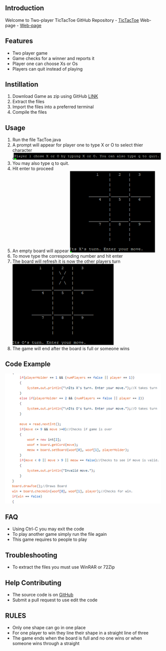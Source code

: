 ﻿## Introduction
Welcome to Two-player TicTacToe
GitHub Repository - [TicTacToe](https://github.com/frakesdj/TicTacToe)
Web-page - [Web-page](https://student2.cs.appstate.edu/frakesdj/)
  
## Features

 -  Two player game
 - Game checks for a winner and reports it
 - Player one can choose Xs or Os
 - Players can quit instead of playing

## Instillation

 1. Download Game as zip using GitHub [LINK](https://github.com/frakesdj/TicTacToe)
 2. Extract the files
 3. Import the files into a preferred terminal
 4. Compile the files
## Usage
 1. Run the file TacToe.java
 2. A prompt will appear for player one to type X or O to select thier character
![enter image description here](https://github.com/frakesdj/TicTacToe/blob/master/prompt.PNG?raw=true)
 3. You may also type q to quit.
 4. Hit enter to proceed
 5.  An empty board will appear
 ![enter image description here](https://github.com/frakesdj/TicTacToe/blob/master/board.PNG?raw=true)
 6. To move type the corresponding number and hit enter
 7. The board will refresh it is now the other players turn
 ![enter image description here](https://github.com/frakesdj/TicTacToe/blob/master/turn.PNG?raw=true)
 8. The game will end after the board is full or someone wins
 ## Code Example
![enter image description here](https://github.com/frakesdj/TicTacToe/blob/master/GameSnip.PNG?raw=true)

## FAQ

- Using Ctrl-C you may exit the code
- To play another game simply run the file again
- This game requires to people to play

## Troubleshooting
+ To extract the files you must use WinRAR or 72Zip

## Help Contributing

- The source code is on [GitHub](https://github.com/frakesdj/TicTacToe)
- Submit a pull request to use edit the code



## RULES

 - Only one shape can go in one place
 - For one player to win they line their shape in a straight line of three
 - The game ends when the board is full and no one wins or when someone wins through a straight



